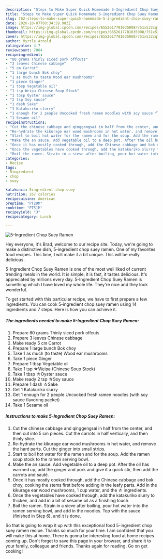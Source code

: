 ```yaml
---
description: "Steps to Make Super Quick Homemade 5-Ingredient Chop Suey Ramen"
title: "Steps to Make Super Quick Homemade 5-Ingredient Chop Suey Ramen"
slug: 762-steps-to-make-super-quick-homemade-5-ingredient-chop-suey-ramen
date: 2020-10-07T08:34:59.083Z
image: https://img-global.cpcdn.com/recipes/6552617781035008/751x532cq70/5-ingredient-chop-suey-ramen-recipe-main-photo.jpg
thumbnail: https://img-global.cpcdn.com/recipes/6552617781035008/751x532cq70/5-ingredient-chop-suey-ramen-recipe-main-photo.jpg
cover: https://img-global.cpcdn.com/recipes/6552617781035008/751x532cq70/5-ingredient-chop-suey-ramen-recipe-main-photo.jpg
author: Myrtle Arnold
ratingvalue: 4.7
reviewcount: 7004
recipeingredient:
- "80 grams Thinly siced pork offcuts"
- "3 leaves Chinese cabbage"
- "5 cm Carrot"
- "1 large bunch Bok choy"
- "1 as much to taste Wood ear mushrooms"
- "1 piece Ginger"
- "1 tbsp Vegetable oil"
- "1 tsp Weipa Chinese Soup Stock"
- "1 tbsp Oyster sauce"
- "2 tsp Soy sauce"
- "1 dash Sake"
- "1 Katakuriko slurry"
- "1 enough for 2 people Uncooked fresh ramen noodles with soy sauce flavoring packet"
- "1 Sesame oil"
recipeinstructions:
- "Cut the chinese cabbage and qinggengsai in half from the center, and then cut into 5 cm pieces. Cut the carrots in half vertically, and then thinly slice."
- "Re-hydrate the kikurage ear wood mushrooms in hot water, and remove the hard parts. Cut the ginger into small strips."
- "Start to boil hot water for the ramen and for the soup. Add the ramen soup stock to the ramen serving bowl."
- "Make the an sauce. Add vegetable oil to a deep pot. After the oil has warmed up, add the ginger and pork and give it a quick stir, then add the carrots and sauté."
- "Once it has mostly cooked through, add the Chinese cabbage and bok choy, cooking the stems first before adding in the leafy parts. Add in the kikurage ear wood mushrooms, 1 cup water, and the ☆ ingredients."
- "Once the vegetables have cooked through, add the katakuriko slurry to thicken, and add in a bit of sesame oil as a finishing touch."
- "Boil the ramen. Strain in a sieve after boiling, pour hot water into the ramen serving bowl, and add in the noodles. Top with the sauce (finished in Step 6), and it is done."
categories:
- Recipe
tags:
- 5ingredient
- chop
- suey

katakunci: 5ingredient chop suey 
nutrition: 267 calories
recipecuisine: American
preptime: "PT29M"
cooktime: "PT51M"
recipeyield: "3"
recipecategory: Lunch

---
```



![5-Ingredient Chop Suey Ramen](https://img-global.cpcdn.com/recipes/6552617781035008/751x532cq70/5-ingredient-chop-suey-ramen-recipe-main-photo.jpg)

Hey everyone, it's Brad, welcome to our recipe site. Today, we're going to make a distinctive dish, 5-ingredient chop suey ramen. One of my favorites food recipes. This time, I will make it a bit unique. This will be really delicious.



5-Ingredient Chop Suey Ramen is one of the most well liked of current trending meals in the world. It is simple, it is fast, it tastes delicious. It's appreciated by millions every day. 5-Ingredient Chop Suey Ramen is something which I have loved my whole life. They're nice and they look wonderful.


To get started with this particular recipe, we have to first prepare a few ingredients. You can cook 5-ingredient chop suey ramen using 14 ingredients and 7 steps. Here is how you can achieve it.

<!--inarticleads1-->

##### The ingredients needed to make 5-Ingredient Chop Suey Ramen:

1. Prepare 80 grams Thinly siced pork offcuts
1. Prepare 3 leaves Chinese cabbage
1. Make ready 5 cm Carrot
1. Prepare 1 large bunch Bok choy
1. Take 1 as much (to taste) Wood ear mushrooms
1. Take 1 piece Ginger
1. Prepare 1 tbsp Vegetable oil
1. Take 1 tsp ☆Weipa (Chinese Soup Stock)
1. Take 1 tbsp ☆Oyster sauce
1. Make ready 2 tsp ☆Soy sauce
1. Prepare 1 dash ☆Sake
1. Get 1 Katakuriko slurry
1. Get 1 enough for 2 people Uncooked fresh ramen noodles (with soy sauce flavoring packet)
1. Take 1 Sesame oil




<!--inarticleads2-->

##### Instructions to make 5-Ingredient Chop Suey Ramen:

1. Cut the chinese cabbage and qinggengsai in half from the center, and then cut into 5 cm pieces. Cut the carrots in half vertically, and then thinly slice.
1. Re-hydrate the kikurage ear wood mushrooms in hot water, and remove the hard parts. Cut the ginger into small strips.
1. Start to boil hot water for the ramen and for the soup. Add the ramen soup stock to the ramen serving bowl.
1. Make the an sauce. Add vegetable oil to a deep pot. After the oil has warmed up, add the ginger and pork and give it a quick stir, then add the carrots and sauté.
1. Once it has mostly cooked through, add the Chinese cabbage and bok choy, cooking the stems first before adding in the leafy parts. Add in the kikurage ear wood mushrooms, 1 cup water, and the ☆ ingredients.
1. Once the vegetables have cooked through, add the katakuriko slurry to thicken, and add in a bit of sesame oil as a finishing touch.
1. Boil the ramen. Strain in a sieve after boiling, pour hot water into the ramen serving bowl, and add in the noodles. Top with the sauce (finished in Step 6), and it is done.




So that is going to wrap it up with this exceptional food 5-ingredient chop suey ramen recipe. Thanks so much for your time. I am confident that you will make this at home. There is gonna be interesting food at home recipes coming up. Don't forget to save this page in your browser, and share it to your family, colleague and friends. Thanks again for reading. Go on get cooking!
